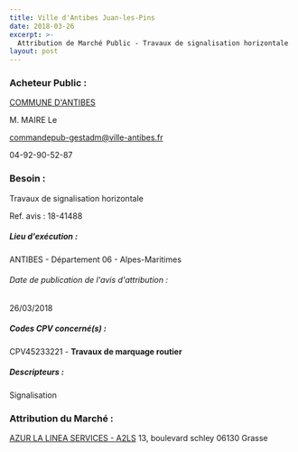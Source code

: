 ```yaml
---
title: Ville d'Antibes Juan-les-Pins
date: 2018-03-26
excerpt: >-
  Attribution de Marché Public - Travaux de signalisation horizontale
layout: post
---
```


### Acheteur Public : 
<a href="/acheteur-32/siren-210600045"> COMMUNE D'ANTIBES</a><br/>

M. MAIRE Le

commandepub-gestadm@ville-antibes.fr

04-92-90-52-87

### Besoin :

Travaux de signalisation horizontale

Ref. avis : 18-41488


##### Lieu d'exécution :

ANTIBES - Département 06 - Alpes-Maritimes

###### Date de publication de l'avis d'attribution : 
26/03/2018

##### Codes CPV concerné(s) :
CPV45233221 - **Travaux de marquage routier** <br/>

##### Descripteurs :
Signalisation <br/>

### Attribution du Marché :
<a href="/entreprise-266/siren-528429699"> AZUR LA LINEA SERVICES - A2LS</a>    13, boulevard schley 06130 Grasse <br/>
